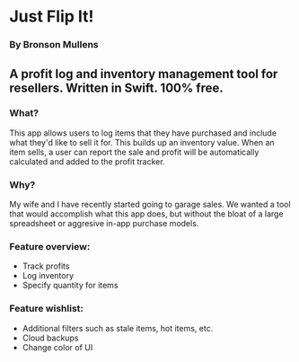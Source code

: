 
# Just Flip It!
### By Bronson Mullens

## A profit log and inventory management tool for resellers. Written in Swift. 100% free.

### What?
This app allows users to log items that they have purchased and include what they'd like to sell it for. This builds up an inventory value. When an item sells, a user can report the sale and profit will be automatically calculated and added to the profit tracker.

### Why?
My wife and I have recently started going to garage sales. We wanted a tool that would accomplish what this app does, but without the bloat of a large spreadsheet or aggresive in-app purchase models.

### Feature overview:
* Track profits
* Log inventory
* Specify quantity for items

### Feature wishlist:
* Additional filters such as stale items, hot items, etc.
* Cloud backups
* Change color of UI
